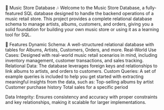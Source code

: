 🎵 Music Store Database 🎶
Welcome to the Music Store Database, a fully-featured SQL database designed to handle the backend operations of a music retail store. 
This project provides a complete relational database schema to manage artists, albums, customers, and orders, giving you a solid foundation for building your own music store or using it as a learning tool for SQL.

🚀 Features
Dynamic Schema: A well-structured relational database with tables for Albums, Artists, Customers, Orders, and more.
Real-World Use Cases: Designed with real-world music retail scenarios in mind, including inventory management, customer transactions, and sales tracking.
Relational Data: The database leverages foreign keys and relationships to link albums to artists, and orders to customers.
Custom Queries: A set of example queries is included to help you get started with extracting meaningful insights from the data, such as:
Top-selling albums by artist
Customer purchase history
Total sales for a specific period

Data Integrity: Ensures consistency and accuracy with proper constraints and key relationships, making it scalable for larger implementations.
